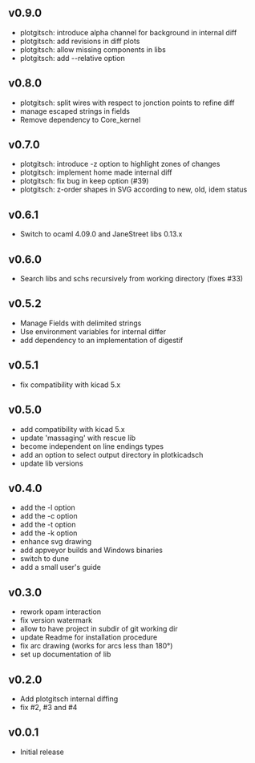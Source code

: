 v0.9.0
------

 - plotgitsch: introduce alpha channel for background in internal diff
 - plotgitsch: add revisions in diff plots
 - plotgitsch: allow missing components in libs
 - plotgitsch: add --relative option

v0.8.0
------

 - plotgitsch: split wires with respect to jonction points to refine diff
 - manage escaped strings in fields
 - Remove dependency to Core_kernel


v0.7.0
------

 - plotgitsch: introduce -z option to highlight zones of changes
 - plotgitsch: implement home made internal diff
 - plotgitsch: fix bug in keep option (#39)
 - plotgitsch: z-order shapes in SVG according to new, old, idem status

v0.6.1
------

 - Switch to ocaml 4.09.0 and JaneStreet libs 0.13.x

v0.6.0
------

 - Search libs and schs recursively from working directory (fixes #33)

v0.5.2
------

 - Manage Fields with delimited strings
 - Use environment variables for internal differ
 - add dependency to an implementation of digestif

v0.5.1
------

 - fix compatibility with kicad 5.x

v0.5.0
------

 - add compatibility with kicad 5.x
 - update 'massaging' with rescue lib
 - become independent on line endings types
 - add an option to select output directory in plotkicadsch
 - update lib versions

v0.4.0
------

 - add the -l option
 - add the -c option
 - add the -t option
 - add the -k option
 - enhance svg drawing
 - add appveyor builds and Windows binaries
 - switch to dune
 - add a small user's guide

v0.3.0
------

 - rework opam interaction
 - fix version watermark
 - allow to have project in subdir of git working dir
 - update Readme for installation procedure
 - fix arc drawing (works for arcs less than 180°)
 - set up documentation of lib

v0.2.0
------

 - Add plotgitsch internal diffing
 - fix #2, #3 and #4

v0.0.1
------

 - Initial release
